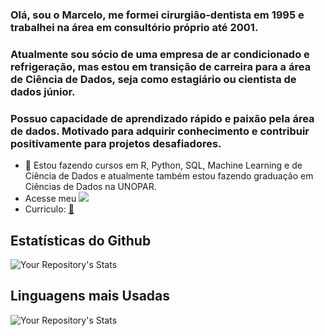 ### Olá, sou o Marcelo, me formei cirurgião-dentista em 1995 e trabalhei na área em consultório próprio até 2001.
### Atualmente sou sócio de uma empresa de ar condicionado e refrigeração, mas estou em transição de carreira para a área de Ciência de Dados, seja como estagiário ou cientista de dados júnior.
### Possuo capacidade de aprendizado rápido e paixão pela área de dados. Motivado para adquirir conhecimento e contribuir positivamente para projetos desafiadores.

- 🌱 Estou fazendo cursos em R, Python, SQL, Machine Learning e de Ciência de Dados e atualmente também estou fazendo graduação em Ciências de Dados na UNOPAR.
- Acesse meu <a href='https://www.linkedin.com/in/marlevek/' alt="Linkedin" target="_blank">
  <img src='https://img.shields.io/badge/LinkedIn-0077B5?style=for-the-badge&logo=linkedin&logoColor=white'></a>
- Curriculo: <a href="https://marlevek.github.io/cv/" target='_blank'> :page_facing_up:</a>

## Estatísticas do Github

 ![Your Repository's Stats](https://github-readme-stats.vercel.app/api?username=marlevek&show_icons=true)


## Linguagens mais Usadas
 ![Your Repository's Stats](https://github-readme-stats.vercel.app/api/top-langs/?username=marlevek&theme=blue-green)

 
